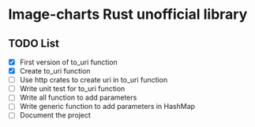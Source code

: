 # Image-charts Rust unofficial library

## TODO List
- [x] First version of to_uri function
- [x] Create to_uri function
- [ ] Use http crates to create uri in to_uri function
- [ ] Write unit test for to_uri function
- [ ] Write all function to add parameters
- [ ] Write generic function to add parameters in HashMap
- [ ] Document the project
